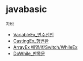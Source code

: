# javabasic

자바 
* [VariableEx_변수선언](https://github.com/SohyunOh/javabasic/tree/master/day01)
* [CastingEx_형변환](https://github.com/SohyunOh/javabasic/tree/master/day02/src/day02)
* [ArrayEx 배열/if/Switch/WhileEx](https://github.com/SohyunOh/javabasic/tree/master/day03)
* [DoWhile_반목문](https://github.com/SohyunOh/javabasic/tree/master/day04)


